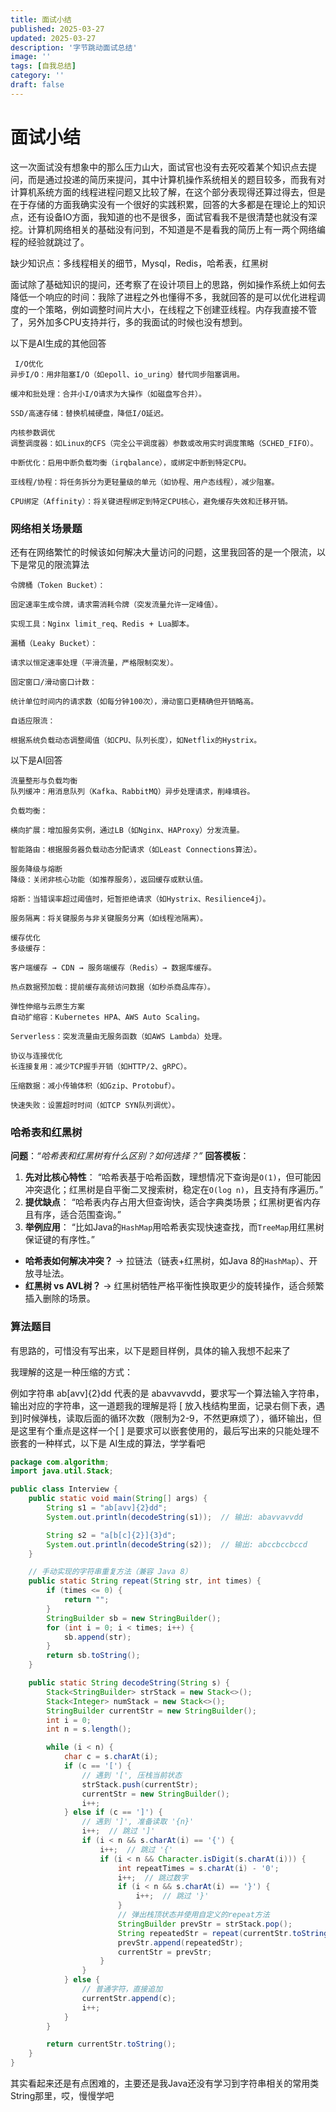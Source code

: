 ```yaml
---
title: 面试小结
published: 2025-03-27
updated: 2025-03-27
description: '字节跳动面试总结'
image: ''
tags: [自我总结]
category: ''
draft: false 
---
```


# 面试小结

这一次面试没有想象中的那么压力山大，面试官也没有去死咬着某个知识点去提问，而是通过投递的简历来提问，其中计算机操作系统相关的题目较多，而我有对计算机系统方面的线程进程问题又比较了解，在这个部分表现得还算过得去，但是在于存储的方面我确实没有一个很好的实践积累，回答的大多都是在理论上的知识点，还有设备IO方面，我知道的也不是很多，面试官看我不是很清楚也就没有深挖。计算机网络相关的基础没有问到，不知道是不是看我的简历上有一两个网络编程的经验就跳过了。

缺少知识点：多线程相关的细节，Mysql，Redis，哈希表，红黑树

面试除了基础知识的提问，还考察了在设计项目上的思路，例如操作系统上如何去降低一个响应的时间：我除了进程之外也懂得不多，我就回答的是可以优化进程调度的一个策略，例如调整时间片大小，在线程之下创建亚线程。内存我直接不管了，另外加多CPU支持并行，多的我面试的时候也没有想到。

以下是AI生成的其他回答

```
 I/O优化
异步I/O：用非阻塞I/O（如epoll、io_uring）替代同步阻塞调用。

缓冲和批处理：合并小I/O请求为大操作（如磁盘写合并）。

SSD/高速存储：替换机械硬盘，降低I/O延迟。

内核参数调优
调整调度器：如Linux的CFS（完全公平调度器）参数或改用实时调度策略（SCHED_FIFO）。

中断优化：启用中断负载均衡（irqbalance），或绑定中断到特定CPU。

亚线程/协程：将任务拆分为更轻量级的单元（如协程、用户态线程），减少阻塞。

CPU绑定（Affinity）：将关键进程绑定到特定CPU核心，避免缓存失效和迁移开销。
```

### 网络相关场景题

还有在网络繁忙的时候该如何解决大量访问的问题，这里我回答的是一个限流，以下是常见的限流算法

```
令牌桶（Token Bucket）：

固定速率生成令牌，请求需消耗令牌（突发流量允许一定峰值）。

实现工具：Nginx limit_req、Redis + Lua脚本。

漏桶（Leaky Bucket）：

请求以恒定速率处理（平滑流量，严格限制突发）。

固定窗口/滑动窗口计数：

统计单位时间内的请求数（如每分钟100次），滑动窗口更精确但开销略高。

自适应限流：

根据系统负载动态调整阈值（如CPU、队列长度），如Netflix的Hystrix。
```

以下是AI回答

```
流量整形与负载均衡
队列缓冲：用消息队列（Kafka、RabbitMQ）异步处理请求，削峰填谷。

负载均衡：

横向扩展：增加服务实例，通过LB（如Nginx、HAProxy）分发流量。

智能路由：根据服务器负载动态分配请求（如Least Connections算法）。

服务降级与熔断
降级：关闭非核心功能（如推荐服务），返回缓存或默认值。

熔断：当错误率超过阈值时，短暂拒绝请求（如Hystrix、Resilience4j）。

服务隔离：将关键服务与非关键服务分离（如线程池隔离）。

缓存优化
多级缓存：

客户端缓存 → CDN → 服务端缓存（Redis）→ 数据库缓存。

热点数据预加载：提前缓存高频访问数据（如秒杀商品库存）。

弹性伸缩与云原生方案
自动扩缩容：Kubernetes HPA、AWS Auto Scaling。

Serverless：突发流量由无服务函数（如AWS Lambda）处理。

协议与连接优化
长连接复用：减少TCP握手开销（如HTTP/2、gRPC）。

压缩数据：减小传输体积（如Gzip、Protobuf）。

快速失败：设置超时时间（如TCP SYN队列调优）。
```

### 哈希表和红黑树

**问题**：*“哈希表和红黑树有什么区别？如何选择？”*
**回答模板**：

1. **先对比核心特性**：
   “哈希表基于哈希函数，理想情况下查询是`O(1)`，但可能因冲突退化；红黑树是自平衡二叉搜索树，稳定在`O(log n)`，且支持有序遍历。”
2. **提优缺点**：
   “哈希表内存占用大但查询快，适合字典类场景；红黑树更省内存且有序，适合范围查询。”
3. **举例应用**：
   “比如Java的`HashMap`用哈希表实现快速查找，而`TreeMap`用红黑树保证键的有序性。”



- **哈希表如何解决冲突？**
  → 拉链法（链表+红黑树，如Java 8的`HashMap`）、开放寻址法。
- **红黑树 vs AVL树？**
  → 红黑树牺牲严格平衡性换取更少的旋转操作，适合频繁插入删除的场景。

### 算法题目

有思路的，可惜没有写出来，以下是题目样例，具体的输入我想不起来了

我理解的这是一种压缩的方式：

例如字符串 ab[avv]{2}dd 代表的是 abavvavvdd，要求写一个算法输入字符串，输出对应的字符串，这一道题我的理解是将 [ 放入栈结构里面，记录右侧下表，遇到]时候弹栈，读取后面的循环次数（限制为2-9，不然更麻烦了），循环输出，但是这里有个重点是这样一个[ ] 是要求可以嵌套使用的，最后写出来的只能处理不嵌套的一种样式，以下是 AI生成的算法，学学看吧

```java
package com.algorithm;
import java.util.Stack;

public class Interview {
    public static void main(String[] args) {
        String s1 = "ab[avv]{2}dd";
        System.out.println(decodeString(s1));  // 输出: abavvavvdd

        String s2 = "a[b[c]{2}]{3}d";
        System.out.println(decodeString(s2));  // 输出: abccbccbccd
    }

    // 手动实现的字符串重复方法（兼容 Java 8）
    public static String repeat(String str, int times) {
        if (times <= 0) {
            return "";
        }
        StringBuilder sb = new StringBuilder();
        for (int i = 0; i < times; i++) {
            sb.append(str);
        }
        return sb.toString();
    }

    public static String decodeString(String s) {
        Stack<StringBuilder> strStack = new Stack<>();
        Stack<Integer> numStack = new Stack<>();
        StringBuilder currentStr = new StringBuilder();
        int i = 0;
        int n = s.length();

        while (i < n) {
            char c = s.charAt(i);
            if (c == '[') {
                // 遇到 '[', 压栈当前状态
                strStack.push(currentStr);
                currentStr = new StringBuilder();
                i++;
            } else if (c == ']') {
                // 遇到 ']', 准备读取 '{n}'
                i++;  // 跳过 ']'
                if (i < n && s.charAt(i) == '{') {
                    i++;  // 跳过 '{'
                    if (i < n && Character.isDigit(s.charAt(i))) {
                        int repeatTimes = s.charAt(i) - '0';
                        i++;  // 跳过数字
                        if (i < n && s.charAt(i) == '}') {
                            i++;  // 跳过 '}'
                        }
                        // 弹出栈顶状态并使用自定义的repeat方法
                        StringBuilder prevStr = strStack.pop();
                        String repeatedStr = repeat(currentStr.toString(), repeatTimes);  // 使用自定义repeat
                        prevStr.append(repeatedStr);
                        currentStr = prevStr;
                    }
                }
            } else {
                // 普通字符，直接追加
                currentStr.append(c);
                i++;
            }
        }

        return currentStr.toString();
    }
}
```

其实看起来还是有点困难的，主要还是我Java还没有学习到字符串相关的常用类String那里，哎，慢慢学吧
